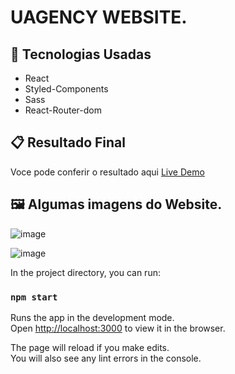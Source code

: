 # UAGENCY WEBSITE.

## 🚀 Tecnologias Usadas

- React
- Styled-Components
- Sass
- React-Router-dom

## 📋 Resultado Final

Voce pode conferir o resultado aqui [Live Demo](https://uagency.netlify.app/)

## 🖼️ Algumas imagens do Website.

![image](https://user-images.githubusercontent.com/62390902/106775557-01336a00-6622-11eb-9e94-155493cc785f.png)

![image](https://user-images.githubusercontent.com/62390902/106777106-72bfe800-6623-11eb-8e4f-14f37311f9e5.png)

In the project directory, you can run:

### `npm start`

Runs the app in the development mode.\
Open [http://localhost:3000](http://localhost:3000) to view it in the browser.

The page will reload if you make edits.\
You will also see any lint errors in the console.
